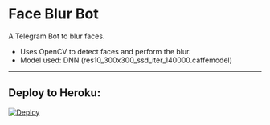 # Face Blur Bot

A Telegram Bot to blur faces.
* Uses OpenCV to detect faces and perform the blur.
* Model used: DNN (res10_300x300_ssd_iter_140000.caffemodel)

<hr>

## Deploy to Heroku:

[![Deploy](https://www.herokucdn.com/deploy/button.svg)](https://heroku.com/deploy)
